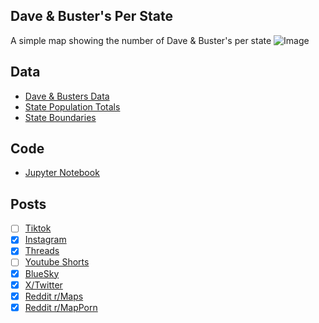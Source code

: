 ## Dave & Buster's Per State
A simple map showing the number of Dave & Buster's per state
![Image](https://drive.google.com/uc?export=view&id=1BN4mwAxrLQMvS9R1-Kl3c2muBgLz4aHI)

## Data
* [Dave & Busters Data](https://www.daveandbusters.com/us/en/about/locations)
* [State Population Totals](https://www.census.gov/data/tables/time-series/demo/popest/2020s-state-total.html)
* [State Boundaries](https://www.census.gov/geographies/mapping-files/time-series/geo/carto-boundary-file.html)

## Code
* [Jupyter Notebook](FormatData.ipynb)

## Posts
- [ ] [Tiktok]()
- [x] [Instagram](https://www.instagram.com/p/DJURjsMpixr/)
- [x] [Threads](https://www.threads.com/@vinemapper/post/DJURkSUpgYx)
- [ ] [Youtube Shorts]()
- [x] [BlueSky](https://bsky.app/profile/vinemapper.bsky.social/post/3logrvvap2k2p)
- [x] [X/Twitter](https://x.com/VineMapper/status/1919773038859469249)
- [x] [Reddit r/Maps](https://www.reddit.com/r/Maps/comments/1kg7024/dave_busters_locations_per_state/)
- [x] [Reddit r/MapPorn](https://www.reddit.com/r/MapPorn/comments/1kg704e/dave_busters_locations_per_state/)
